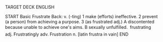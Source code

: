 TARGET DECK
ENGLISH

START
Basic
Frustrate
Back: v. (-ting) 1 make (efforts) ineffective. 2 prevent (a person) from achieving a purpose. 3 (as frustrated adj.) A discontented because unable to achieve one's aims. B sexually unfulfilled.  frustrating adj. Frustratingly adv. Frustration n. [latin frustra in vain]
END

